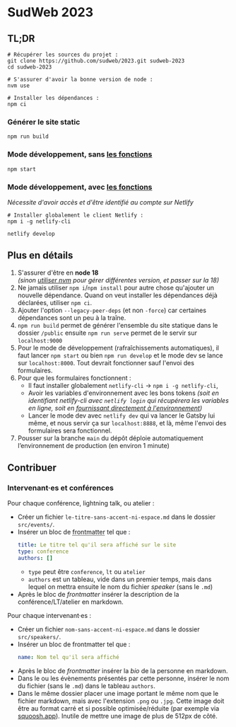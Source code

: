 # SudWeb 2023

## TL;DR

```shell
# Récupérer les sources du projet :
git clone https://github.com/sudweb/2023.git sudweb-2023
cd sudweb-2023

# S'assurer d'avoir la bonne version de node :
nvm use

# Installer les dépendances :
npm ci
```

### Générer le site static

```shell
npm run build
```

### Mode développement, sans [les fonctions][functions]

```shell
npm start
```

### Mode développement, avec [les fonctions][functions]

*Nécessite d'avoir accès et d'être identifié au compte sur Netlify*

```shell
# Installer globalement le client Netlify :
npm i -g netlify-cli

netlify develop
```

## Plus en détails

1. S'assurer d'être en **node 18**  
   *(sinon [utiliser nvm](https://github.com/nvm-sh/nvm) pour gérer différentes
   version, et passer sur la 18)*
2. Ne jamais utiliser `npm i`/`npm install` pour autre chose qu'ajouter un
   nouvelle dépendance. Quand on veut installer les dépendances déjà déclarées,
   utiliser `npm ci`.
3. Ajouter l'option `--legacy-peer-deps` (et non `-force`) car certaines
   dépendances sont un peu à la traîne.
4. `npm run build` permet de générer l'ensemble du site statique dans le dossier
   `/public` ensuite `npm run serve` permet de le servir sur `localhost:9000`
5. Pour le mode de développement (rafraîchissements automatiques), il faut
   lancer `npm start` ou bien `npm run develop` et le mode dev se lance sur
   `localhost:8000`. Tout devrait fonctionner sauf l'envoi des formulaires.
6. Pour que les formulaires fonctionnent :
   - Il faut installer globalement `netlify-cli` → `npm i -g netlify-cli`,
   - Avoir les variables d'environnement avec les bons tokens *(soit en
   identifiant netlify-cli avec `netlify login` qui récupérera les variables en
   ligne, soit en [fournissant directement à
   l'environnement](https://www.gatsbyjs.com/docs/how-to/local-development/environment-variables/))*
   - Lancer le mode dev avec `netlify dev` qui va lancer le Gatsby lui même, et
     nous servir ça sur `localhost:8888`, et là, même l'envoi des formulaires
     sera fonctionnel.
7. Pousser sur la branche `main` du dépôt déploie automatiquement
   l’environnement de production (en environ 1 minute)

## Contribuer

### Intervenant·es et conférences

Pour chaque conférence, lightning talk, ou atelier :

- Créer un fichier `le-titre-sans-accent-ni-espace.md` dans le dossier
  `src/events/`.
- Insérer un bloc de <abbr title="bloc de YAML en entête d'un fichier markdown">frontmatter</abbr> tel que :
  ```yaml
  title: Le titre tel qu'il sera affiché sur le site
  type: conference
  authors: []
  ```
  - `type` peut être `conference`, `lt` ou `atelier`
  - `authors` est un tableau, vide dans un premier temps, mais dans lequel on
    mettra ensuite le nom du fichier *speaker* (sans le `.md`)
- Après le bloc de *frontmatter* insérer la description de la
  conférence/LT/atelier en markdown.

Pour chaque intervenant·es :

- Créer un fichier `nom-sans-accent-ni-espace.md` dans le dossier `src/speakers/`.
- Insérer un bloc de frontmatter tel que :
  ```yaml
  name: Nom tel qu'il sera affiché
  ```
- Après le bloc de *frontmatter* insérer la *bio* de la personne en markdown.
- Dans le ou les évènements présentés par cette personne, insérer le nom du
  fichier (sans le `.md`) dans le tableau `authors`.
- Dans le même dossier placer une image portant le même nom que le fichier
  markdown, mais avec l'extension `.png` ou `.jpg`. Cette image doit être au
  format carré et si possible optimisée/réduite (par exemple via
  [squoosh.app](https://squoosh.app/)). Inutile de mettre une image de plus de
  512px de côté.

[functions]: https://docs.netlify.com/functions/overview/